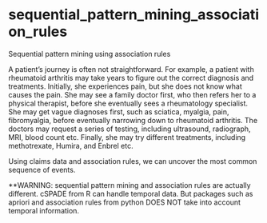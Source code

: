 # sequential_pattern_mining_association_rules
Sequential pattern mining using association rules

A patient’s journey is often not straightforward. For example, a patient with rheumatoid arthritis may take years to figure out the correct diagnosis and treatments. Initially, she experiences pain, but she does not know what causes the pain. She may see a family doctor first, who then refers her to a physical therapist, before she eventually sees a rheumatology specialist. She may get vague diagnoses first, such as sciatica, myalgia, pain, fibromyalgia, before eventually narrowing down to rheumatoid arthritis. The doctors may request a series of testing, including ultrasound, radiograph, MRI, blood count etc. Finally, she may try different treatments, including methotrexate, Humira, and Enbrel etc.

Using claims data and association rules, we can uncover the most common sequence of events.

**WARNING: sequential pattern mining and association rules are actually different. cSPADE from R can handle temporal data. But packages such as apriori and association rules from python DOES NOT take into account temporal information.
